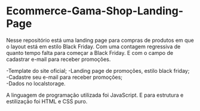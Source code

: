 # Ecommerce-Gama-Shop-Landing-Page
Nesse repositório está uma landing page para compras de produtos em que o layout está em estilo Black Friday. 
Com uma contagem regressiva de quanto tempo falta para começar a Black Friday. E com o campo de cadastrar e-mail para receber promoções. 

-Template do site oficial;
-Landing page de promoções, estilo black friday;   
-Cadastre seu e-mail para receber promoções;  
-Dados no localstorage.

A linguagem de programação utilizada foi JavaScript. E para estrutura e estilização foi HTML e CSS puro.
